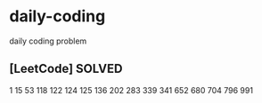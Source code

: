 # daily-coding
daily coding problem

## [LeetCode] SOLVED
1 15 53 118 122 124 125 136 202 283 339 341 652 680 704 796 991